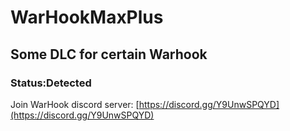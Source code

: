 # WarHookMaxPlus

## Some DLC for certain Warhook

### Status:Detected
Join WarHook discord server: [https://discord.gg/Y9UnwSPQYD](https://discord.gg/Y9UnwSPQYD)
